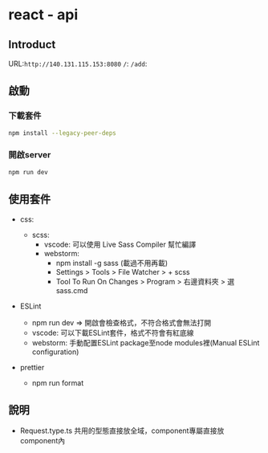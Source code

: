 # react - api

## Introduct

URL:`http://140.131.115.153:8080`
`/`:
`/add`:

## 啟動

### 下載套件

```bash
npm install --legacy-peer-deps 
```

### 開啟server
```bash
npm run dev
```

## 使用套件

- css:

  - scss:
    - vscode: 可以使用 Live Sass Compiler 幫忙編譯
    - webstorm:
      - npm install -g sass (載過不用再載)
      - Settings > Tools > File Watcher > + scss
      - Tool To Run On Changes > Program > 右邊資料夾 > 選sass.cmd

- ESLint
  - npm run dev => 開啟會檢查格式，不符合格式會無法打開
  - vscode: 可以下載ESLint套件，格式不符會有紅底線
  - webstorm: 手動配置ESLint package至node modules裡(Manual ESLint configuration)
- prettier
  - npm run format

## 說明

- Request.type.ts 共用的型態直接放全域，component專屬直接放component內
